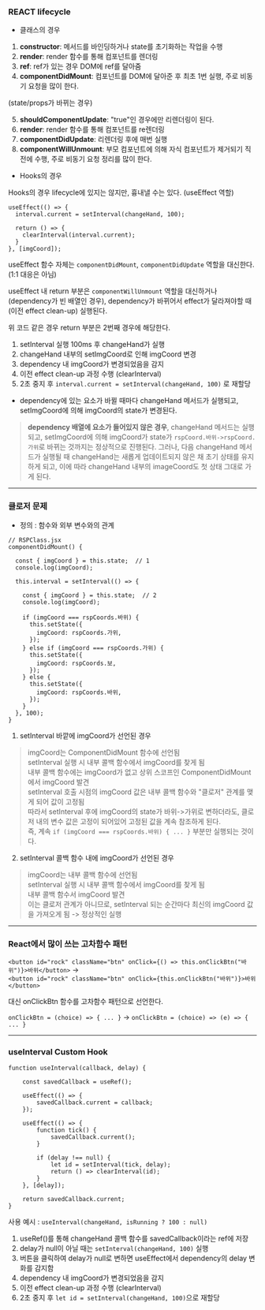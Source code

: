 ### REACT lifecycle

* 클래스의 경우

1. <b>constructor</b>: 메서드를 바인딩하거나 state를 초기화하는 작업을 수행
2. <b>render</b>: render 함수를 통해 컴포넌트를 렌더링
3. <b>ref</b>: ref가 있는 경우 DOM에 ref를 달아줌
4. <b>componentDidMount</b>: 컴포넌트를 DOM에 달아준 후 최초 1번 실행, 주로 비동기 요청을 많이 한다.

(state/props가 바뀌는 경우)

5. <b>shouldComponentUpdate</b>: "true"인 경우에만 리렌더링이 된다.
6. <b>render</b>: render 함수를 통해 컴포넌트를 re렌더링
7. <b>componentDidUpdate</b>: 리렌더링 후에 매번 실행
8. <b>componentWillUnmount</b>: 부모 컴포넌트에 의해 자식 컴포넌트가 제거되기 직전에 수행, 주로 비동기 요청 정리를 많이 한다.

* Hooks의 경우

Hooks의 경우 lifecycle에 있지는 않지만, 흉내낼 수는 있다. (useEffect 역할)

```
useEffect(() => {
  interval.current = setInterval(changeHand, 100);
  
  return () => {
    clearInterval(interval.current);
  }
}, [imgCoord]);
```

useEffect 함수 자체는 `componentDidMount`, `componentDidUpdate` 역할을 대신한다. (1:1 대응은 아님)

useEffect 내 return 부분은 `componentWillUnmount` 역할을 대신하거나 (dependency가 빈 배열인 경우), dependency가 바뀌어서 effect가 달라져야할 때 (이전 effect clean-up) 실행된다.

위 코드 같은 경우 return 부분은 2번째 경우에 해당한다.

1. setInterval 실행 100ms 후 changeHand가 실행
2. changeHand 내부의 setImgCoord로 인해 imgCoord 변경
3. dependency 내 imgCoord가 변경되었음을 감지
4. 이전 effect clean-up 과정 수행 (clearInterval)
5. 2초 중지 후 `interval.current = setInterval(changeHand, 100)` 로 재할당

* dependency에 있는 요소가 바뀔 때마다 changeHand 메서드가 실행되고, setImgCoord에 의해 imgCoord의 state가 변경된다.
> <b>dependency 배열에 요소가 들어있지 않은 경우</b>, changeHand 메서드는 실행되고, setImgCoord에 의해 imgCoord가 state가 `rspCoord.바위->rspCoord.가위`로 바뀌는 것까지는 정상적으로 진행된다. 그러나, 다음 changeHand 메서드가 실행될 때 changeHand는 새롭게 업데이트되지 않은 채 초기 상태를 유지하게 되고, 이에 따라 changeHand 내부의 imageCoord도 첫 상태 그대로 가게 된다.

---

### 클로저 문제

* 정의 : 함수와 외부 변수와의 관계

```
// RSPClass.jsx
componentDidMount() {

  const { imgCoord } = this.state;  // 1
  console.log(imgCoord);

  this.interval = setInterval(() => {

    const { imgCoord } = this.state;  // 2
    console.log(imgCoord);

    if (imgCoord === rspCoords.바위) {
      this.setState({
        imgCoord: rspCoords.가위,
      });
    } else if (imgCoord === rspCoords.가위) {
      this.setState({
        imgCoord: rspCoords.보,
      });
    } else {
      this.setState({
        imgCoord: rspCoords.바위,
      });
    }
  }, 100);
}
```

1. setInterval 바깥에 imgCoord가 선언된 경우

> imgCoord는 ComponentDidMount 함수에 선언됨<br>
> setInterval 실행 시 내부 콜백 함수에서 imgCoord를 찾게 됨<br>
> 내부 콜백 함수에는 imgCoord가 없고 상위 스코프인 ComponentDidMount에서 imgCoord 발견<br>
> setInterval 호출 시점의 imgCoord 값은 내부 콜백 함수와 "클로저" 관계를 맺게 되어 값이 고정됨<br>
> 따라서 setInterval 후에 imgCoord의 state가 바위->가위로 변하더라도, 클로저 내의 변수 값은 고정이 되어있어 고정된 값을 계속 참조하게 된다.<br>
> 즉, 계속 `if (imgCoord === rspCoords.바위) { ... }` 부분만 실행되는 것이다. 

2. setInterval 콜백 함수 내에 imgCoord가 선언된 경우

> imgCoord는 내부 콜백 함수에 선언됨<br>
> setInterval 실행 시 내부 콜백 함수에서 imgCoord를 찾게 됨<br>
> 내부 콜백 함수서 imgCoord 발견<br>
> 이는 클로저 관계가 아니므로, setInterval 되는 순간마다 최신의 imgCoord 값을 가져오게 됨 -> 정상적인 실행

---

### React에서 많이 쓰는 고차함수 패턴

`<button id="rock" className="btn" onClick={() => this.onClickBtn("바위")}>바위</button>` -><br>
`<button id="rock" className="btn" onClick={this.onClickBtn("바위")}>바위</button>`

대신 onClickBtn 함수를 고차함수 패턴으로 선언한다.

`onClickBtn = (choice) => { ... }` -> `onClickBtn = (choice) => (e) => { ... }`

---

### useInterval Custom Hook

```
function useInterval(callback, delay) {

    const savedCallback = useRef();

    useEffect(() => {
        savedCallback.current = callback;
    });

    useEffect(() => {
        function tick() {
            savedCallback.current();
        }

        if (delay !== null) {
            let id = setInterval(tick, delay);
            return () => clearInterval(id);
        }
    }, [delay]);

    return savedCallback.current;
}
```
사용 예시 : `useInterval(changeHand, isRunning ? 100 : null)`

1. useRef()를 통해 changeHand 콜백 함수를 savedCallback이라는 ref에 저장
2. delay가 null이 아닐 때는 `setInterval(changeHand, 100)` 실행
3. 버튼을 클릭하여 delay가 null로 변하면 useEffect에서 dependency의 delay 변화를 감지함
4. dependency 내 imgCoord가 변경되었음을 감지
5. 이전 effect clean-up 과정 수행 (clearInterval)
6. 2초 중지 후 `let id = setInterval(changeHand, 100)`으로 재할당

